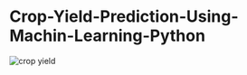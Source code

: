 # Crop-Yield-Prediction-Using-Machin-Learning-Python


![crop yield](https://github.com/shanukumar007/Crop-Yield-Prediction-Using-Machin-Learning-Python/assets/144050399/9f6627ae-79cc-44dc-bb94-6469f15129c1)
